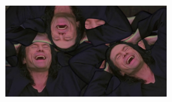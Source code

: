 ![What a story Mark](https://raw.githubusercontent.com/qchen3301/rails-movie-lab/master/maxresdefault%20(1).jpg)